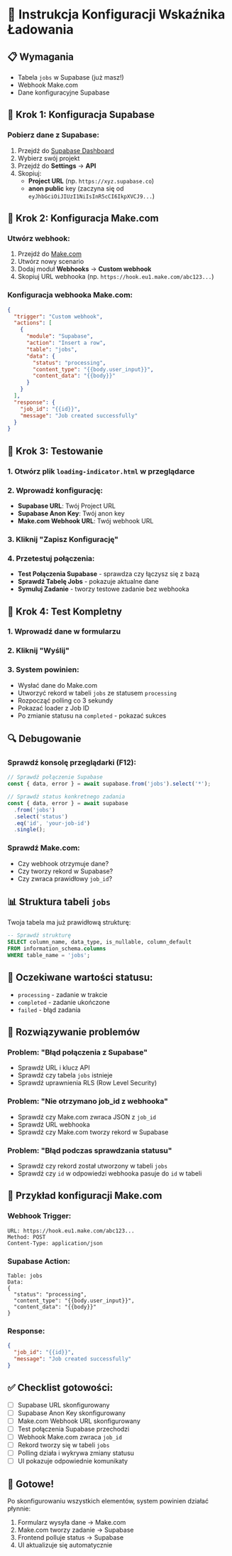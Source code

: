 # 🚀 Instrukcja Konfiguracji Wskaźnika Ładowania

## 📋 Wymagania
- Tabela `jobs` w Supabase (już masz!)
- Webhook Make.com
- Dane konfiguracyjne Supabase

## 🔧 Krok 1: Konfiguracja Supabase

### Pobierz dane z Supabase:
1. Przejdź do [Supabase Dashboard](https://app.supabase.com)
2. Wybierz swój projekt
3. Przejdź do **Settings** → **API**
4. Skopiuj:
   - **Project URL** (np. `https://xyz.supabase.co`)
   - **anon public** key (zaczyna się od `eyJhbGciOiJIUzI1NiIsInR5cCI6IkpXVCJ9...`)

## 🔧 Krok 2: Konfiguracja Make.com

### Utwórz webhook:
1. Przejdź do [Make.com](https://make.com)
2. Utwórz nowy scenario
3. Dodaj moduł **Webhooks** → **Custom webhook**
4. Skopiuj URL webhooka (np. `https://hook.eu1.make.com/abc123...`)

### Konfiguracja webhooka Make.com:
```json
{
  "trigger": "Custom webhook",
  "actions": [
    {
      "module": "Supabase",
      "action": "Insert a row",
      "table": "jobs",
      "data": {
        "status": "processing",
        "content_type": "{{body.user_input}}",
        "content_data": "{{body}}"
      }
    }
  ],
  "response": {
    "job_id": "{{id}}",
    "message": "Job created successfully"
  }
}
```

## 🔧 Krok 3: Testowanie

### 1. Otwórz plik `loading-indicator.html` w przeglądarce

### 2. Wprowadź konfigurację:
- **Supabase URL**: Twój Project URL
- **Supabase Anon Key**: Twój anon key
- **Make.com Webhook URL**: Twój webhook URL

### 3. Kliknij "Zapisz Konfigurację"

### 4. Przetestuj połączenia:
- **Test Połączenia Supabase** - sprawdza czy łączysz się z bazą
- **Sprawdź Tabelę Jobs** - pokazuje aktualne dane
- **Symuluj Zadanie** - tworzy testowe zadanie bez webhooka

## 🧪 Krok 4: Test Kompletny

### 1. Wprowadź dane w formularzu
### 2. Kliknij "Wyślij"
### 3. System powinien:
   - Wysłać dane do Make.com
   - Utworzyć rekord w tabeli `jobs` ze statusem `processing`
   - Rozpocząć polling co 3 sekundy
   - Pokazać loader z Job ID
   - Po zmianie statusu na `completed` - pokazać sukces

## 🔍 Debugowanie

### Sprawdź konsolę przeglądarki (F12):
```javascript
// Sprawdź połączenie Supabase
const { data, error } = await supabase.from('jobs').select('*');

// Sprawdź status konkretnego zadania
const { data, error } = await supabase
  .from('jobs')
  .select('status')
  .eq('id', 'your-job-id')
  .single();
```

### Sprawdź Make.com:
- Czy webhook otrzymuje dane?
- Czy tworzy rekord w Supabase?
- Czy zwraca prawidłowy `job_id`?

## 📊 Struktura tabeli `jobs`

Twoja tabela ma już prawidłową strukturę:
```sql
-- Sprawdź strukturę
SELECT column_name, data_type, is_nullable, column_default
FROM information_schema.columns
WHERE table_name = 'jobs';
```

## 🎯 Oczekiwane wartości statusu:
- `processing` - zadanie w trakcie
- `completed` - zadanie ukończone
- `failed` - błąd zadania

## 🚨 Rozwiązywanie problemów

### Problem: "Błąd połączenia z Supabase"
- Sprawdź URL i klucz API
- Sprawdź czy tabela `jobs` istnieje
- Sprawdź uprawnienia RLS (Row Level Security)

### Problem: "Nie otrzymano job_id z webhooka"
- Sprawdź czy Make.com zwraca JSON z `job_id`
- Sprawdź URL webhooka
- Sprawdź czy Make.com tworzy rekord w Supabase

### Problem: "Błąd podczas sprawdzania statusu"
- Sprawdź czy rekord został utworzony w tabeli `jobs`
- Sprawdź czy `id` w odpowiedzi webhooka pasuje do `id` w tabeli

## 📝 Przykład konfiguracji Make.com

### Webhook Trigger:
```
URL: https://hook.eu1.make.com/abc123...
Method: POST
Content-Type: application/json
```

### Supabase Action:
```
Table: jobs
Data:
{
  "status": "processing",
  "content_type": "{{body.user_input}}",
  "content_data": "{{body}}"
}
```

### Response:
```json
{
  "job_id": "{{id}}",
  "message": "Job created successfully"
}
```

## ✅ Checklist gotowości:
- [ ] Supabase URL skonfigurowany
- [ ] Supabase Anon Key skonfigurowany  
- [ ] Make.com Webhook URL skonfigurowany
- [ ] Test połączenia Supabase przechodzi
- [ ] Webhook Make.com zwraca `job_id`
- [ ] Rekord tworzy się w tabeli `jobs`
- [ ] Polling działa i wykrywa zmiany statusu
- [ ] UI pokazuje odpowiednie komunikaty

## 🎉 Gotowe!
Po skonfigurowaniu wszystkich elementów, system powinien działać płynnie:
1. Formularz wysyła dane → Make.com
2. Make.com tworzy zadanie → Supabase
3. Frontend polluje status → Supabase
4. UI aktualizuje się automatycznie



